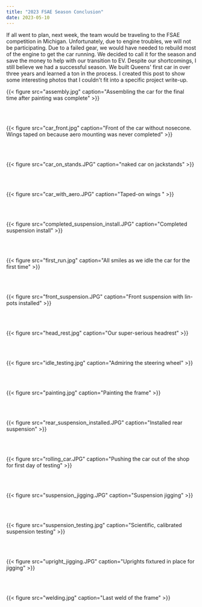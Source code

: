 ```yaml
---
title: "2023 FSAE Season Conclusion"
date: 2023-05-10
---
```


If all went to plan, next week, the team would be traveling to the FSAE competition in Michigan. Unfortunately, due to engine troubles, we will not be participating. Due to a failed gear, we would have needed to rebuild most of the engine to get the car running. We decided to call it for the season and save the money to help with our transition to EV. Despite our shortcomings, I still believe we had a successful season. We built Queens' first car in over three years and learned a ton in the process. I created this post to show some interesting photos that I couldn't fit into a specific project write-up.

{{< figure src="assembly.jpg" caption="Assembling the car for the final time after painting was complete" >}}

<br/><br/>

{{< figure src="car_front.jpg" caption="Front of the car without nosecone. Wings taped on because aero mounting was never completed" >}}

<br/><br/>

{{< figure src="car_on_stands.JPG" caption="naked car on jackstands" >}}

<br/><br/>

{{< figure src="car_with_aero.JPG" caption="Taped-on wings  " >}}

<br/><br/>

{{< figure src="completed_suspension_install.JPG" caption="Completed suspension install" >}}

<br/><br/>

{{< figure src="first_run.jpg" caption="All smiles as we idle the car for the first time" >}}

<br/><br/>

{{< figure src="front_suspension.JPG" caption="Front suspension with lin-pots installed" >}}

<br/><br/>

{{< figure src="head_rest.jpg" caption="Our super-serious headrest" >}}

<br/><br/>

{{< figure src="idle_testing.jpg" caption="Admiring the steering wheel" >}}

<br/><br/>

{{< figure src="painting.jpg" caption="Painting the frame" >}}

<br/><br/>

{{< figure src="rear_suspension_installed.JPG" caption="Installed rear suspension" >}}

<br/><br/>

{{< figure src="rolling_car.JPG" caption="Pushing the car out of the shop for first day of testing" >}}

<br/><br/>

{{< figure src="suspension_jigging.JPG" caption="Suspension jigging" >}}

<br/><br/>

{{< figure src="suspension_testing.jpg" caption="Scientific, calibrated suspension testing" >}}

<br/><br/>

{{< figure src="upright_jigging.JPG" caption="Uprights fixtured in place for jigging" >}}

<br/><br/>

{{< figure src="welding.jpg" caption="Last weld of the frame" >}}